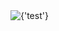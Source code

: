 <html>
<head>
    <meta charset="UTF-8">
</head>

<body>
   <img src="http://github.artbruk.ru" layout="fill" alt={'test'}>
</body>
</html>
